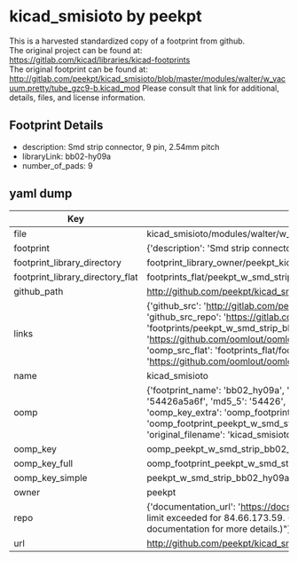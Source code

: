 # kicad_smisioto by peekpt  
This is a harvested standardized copy of a footprint from github.  
The original project can be found at:  
https://gitlab.com/kicad/libraries/kicad-footprints  
The original footprint can be found at:
http://gitlab.com/peekpt/kicad_smisioto/blob/master/modules/walter/w_vacuum.pretty/tube_gzc9-b.kicad_mod
Please consult that link for additional, details, files, and license information.  
## Footprint Details
* description: Smd strip connector, 9 pin, 2.54mm pitch  
* libraryLink: bb02-hy09a  
* number_of_pads: 9  
## yaml dump  
| Key | Value |  
| --- | --- |  
| file | kicad_smisioto/modules/walter/w_smd_strip.pretty/bb02-hy09a.kicad_mod |  
| footprint | {'description': 'Smd strip connector, 9 pin, 2.54mm pitch', 'libraryLink': 'bb02-hy09a', 'number_of_pads': 9} |  
| footprint_library_directory | footprint_library_owner/peekpt_kicad_smisioto |  
| footprint_library_directory_flat | footprints_flat/peekpt_w_smd_strip_bb02_hy09a/working |  
| github_path | http://github.com/peekpt/kicad_smisioto/blob/master/modules/walter/w_smd_strip.pretty/bb02-hy09a.kicad_mod |  
| links | {'github_src': 'http://gitlab.com/peekpt/kicad_smisioto/blob/master/modules/walter/w_vacuum.pretty/tube_gzc9-b.kicad_mod', 'github_src_repo': 'https://gitlab.com/kicad/libraries/kicad-footprints', 'oomp_bot': 'footprints/peekpt_w_smd_strip_bb02_hy09a/working', 'oomp_bot_github': 'https://github.com/oomlout/oomlout_oomp_footprint_bot/tree/main/footprints/peekpt_w_smd_strip_bb02_hy09a/working', 'oomp_src_flat': 'footprints_flat/footprints_flat/peekpt_w_smd_strip_bb02_hy09a/working', 'oomp_src_flat_github': 'https://github.com/oomlout/oomlout_oomp_footprint_src/tree/main/footprints_flat/peekpt_w_smd_strip_bb02_hy09a/working'} |  
| name | kicad_smisioto |  
| oomp | {'footprint_name': 'bb02_hy09a', 'library_name': 'w_smd_strip', 'md5': '54426a5a6fffe165929e31d336900463', 'md5_10': '54426a5a6f', 'md5_5': '54426', 'md5_6': '54426a', 'oomp_key': 'oomp_peekpt_w_smd_strip_bb02_hy09a', 'oomp_key_extra': 'oomp_footprint_peekpt_w_smd_strip_bb02_hy09a', 'oomp_key_full': 'oomp_footprint_peekpt_w_smd_strip_bb02_hy09a_54426a', 'oomp_key_simple': 'peekpt_w_smd_strip_bb02_hy09a', 'original_filename': 'kicad_smisioto/modules/walter/w_smd_strip.pretty/bb02-hy09a.kicad_mod', 'owner_name': 'peekpt'} |  
| oomp_key | oomp_peekpt_w_smd_strip_bb02_hy09a |  
| oomp_key_full | oomp_footprint_peekpt_w_smd_strip_bb02_hy09a |  
| oomp_key_simple | peekpt_w_smd_strip_bb02_hy09a |  
| owner | peekpt |  
| repo | {'documentation_url': 'https://docs.github.com/rest/overview/resources-in-the-rest-api#rate-limiting', 'message': "API rate limit exceeded for 84.66.173.59. (But here's the good news: Authenticated requests get a higher rate limit. Check out the documentation for more details.)"} |  
| url | http://github.com/peekpt/kicad_smisioto |  

